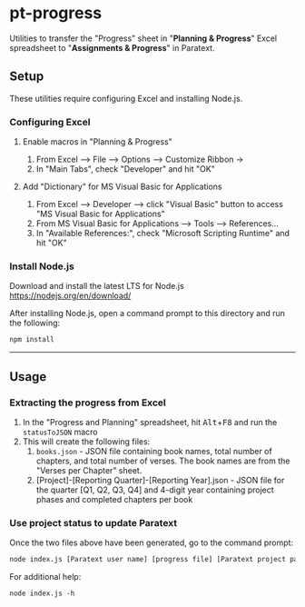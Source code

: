 # pt-progress
Utilities to transfer the "Progress" sheet in "**Planning & Progress**" Excel spreadsheet to "**Assignments & Progress**" in Paratext.


## Setup
These utilities require configuring Excel and installing Node.js.

### Configuring Excel
1. Enable macros in "Planning &  Progress"
    1. From Excel --> File --> Options --> Customize Ribbon -> 
    2. In "Main Tabs", check "Developer" and hit "OK"

2. Add "Dictionary" for MS Visual Basic for Applications
    1. From Excel --> Developer --> click "Visual Basic" button to 
       access "MS Visual Basic for Applications"
    2. From MS Visual Basic for Applications --> Tools --> References...
    3. In "Available References:", check "Microsoft Scripting Runtime" and hit "OK"

### Install Node.js
Download and install the latest LTS for Node.js
https://nodejs.org/en/download/

After installing Node.js, open a command prompt to this directory and run the following:
```bash
npm install
```



------------------

## Usage

### Extracting the progress from Excel
1. In the "Progress and Planning" spreadsheet, hit <kbd>Alt</kbd>+<kbd>F8</kbd> and run the `statusToJSON` macro
2. This will create the following files:
    1. `books.json` - JSON file containing book names, total number of chapters, and total number of verses. The book names are from the "Verses per Chapter" sheet.
    2. [Project]-[Reporting Quarter]-[Reporting Year].json - JSON file for the quarter [Q1, Q2, Q3, Q4] and 4-digit year containing project phases and completed chapters per book

### Use project status to update Paratext
Once the two files above have been generated, go to the command prompt:
```bash
node index.js [Paratext user name] [progress file] [Paratext project path]
````

For additional help:
```
node index.js -h
```
